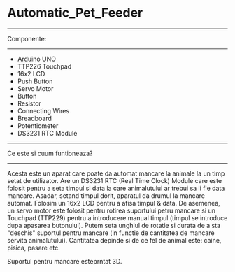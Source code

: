 # Automatic_Pet_Feeder

________________________________________
Componente:
________________________________________

* Arduino UNO
* TTP226 Touchpad
* 16x2 LCD
* Push Button
* Servo Motor
* Button
* Resistor
* Connecting Wires
* Breadboard
* Potentiometer
* DS3231 RTC Module

________________________________________
Ce este si cuum funtioneaza?
________________________________________

Acesta este un aparat care poate da automat mancare la animale la un timp setat de utilizator.
Are un DS3231 RTC (Real Time Clock) Module care este folosit pentru a seta timpul si data la care animalutului ar trebui sa ii fie data mancare. Asadar, setand timpul dorit, aparatul da drumul la mancare automat.
Folosim un 16x2 LCD pentru a afisa timpul & data. De asemenea, un servo motor este folosit pentru rotirea suportului petru mancare si un Touchpad (TTP229) pentru a introducere manual timpul (timpul se introduce dupa apasarea butonului). Putem seta unghiul de rotatie si durata de a sta "deschis" suportul pentru mancare (in functie de cantitatea de mancare servita animalutului). Cantitatea depinde si de ce fel de animal este: caine, pisica, pasare etc.

Suportul pentru mancare esteprntat 3D.

